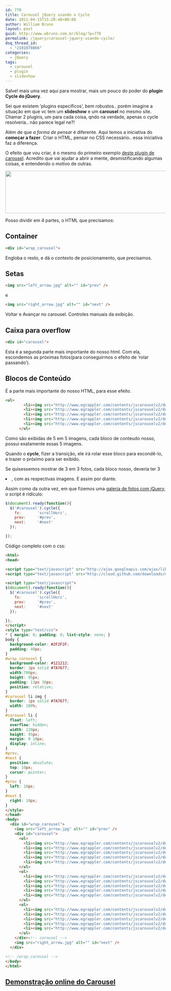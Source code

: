 ```yaml
---
id: 770
title: Carousel jQuery usando o Cycle
date: 2011-04-15T15:20:48+00:00
author: William Bruno
layout: post
guid: http://www.wbruno.com.br/blog/?p=770
permalink: /jquery/carousel-jquery-usando-cycle/
dsq_thread_id:
  - "2101078866"
categories:
  - jQuery
tags:
  - carousel
  - plugin
  - slideshow
---
```

Salve! mais uma vez aqui para mostrar, mais um pouco do poder do **plugin Cycle do jQuery**.

Sei que existem &#8216;plugins especificos&#8217;, bem robustos.. porém imagine a situação em que vc tem um **slideshow** e um **carousel** no mesmo site. Chamar 2 plugins, um para cada coisa, qndo na verdade, apenas o cycle resolveria.. não parece legal ne?!

Além de que _a forma de pensar_ é diferente. Aqui temos a iniciativa do **começar a fazer**. Criar o HTML, pensar no CSS necessário.. essa iniciativa faz a diferença.

O efeito que vou criar, é o mesmo do primeiro exemplo <a href="http://www.egrappler.com/contents/jscarouselv2/demo/jscarousel-2.0.0.htm" target="_blank">deste plugin de carousel</a>. Acredito que vai ajudar a abrir a mente, desmistificando algumas coisas, e entendendo o motivo de outras.

[<img src="/wp-content/uploads/2011/04/Screen-shot-2011-04-15-at-2.39.36-PM1.png" alt="" title="Screen-shot-2011-04-15-at-2.39.36-PM" width="650" height="133" class="aligncenter size-full wp-image-774" srcset="/wp-content/uploads/2011/04/Screen-shot-2011-04-15-at-2.39.36-PM1.png 650w, /wp-content/uploads/2011/04/Screen-shot-2011-04-15-at-2.39.36-PM1-300x61.png 300w" sizes="(max-width: 650px) 100vw, 650px" />](/wp-content/uploads/2011/04/Screen-shot-2011-04-15-at-2.39.36-PM1.png)

<!--more-->



Posso dividir em 4 partes, o HTML que precisamos:

## Container

``` html
<div id="wrap_carousel">
```
Engloba o resto, e dá o contexto de posicionamento, que precisamos.

## Setas

``` html
<img src="left_arrow.jpg" alt="" id="prev" />
```
e

``` html
<img src="right_arrow.jpg" alt="" id="next" />
```
Voltar e Avançar no carousel. Controles manuais da exibição.

## Caixa para overflow

``` html
<div id="carousel">
```
Esta é a segunda parte mais importante do nosso html. Com ela, escondemos as próximas fotos(para conseguirmos o efeito de &#8216;rolar passando&#8217;).

## Blocos de Conteúdo

É a parte mais importante do nosso HTML, para esse efeito.

``` html
<ul>
        <li><img src="http://www.egrappler.com/contents/jscarouselv2/demo/images/img_1.jpg" alt="" /></li>
        <li><img src="http://www.egrappler.com/contents/jscarouselv2/demo/images/img_2.jpg" alt="" /></li>
        <li><img src="http://www.egrappler.com/contents/jscarouselv2/demo/images/img_3.jpg" alt="" /></li>
        <li><img src="http://www.egrappler.com/contents/jscarouselv2/demo/images/img_4.jpg" alt="" /></li>
        <li><img src="http://www.egrappler.com/contents/jscarouselv2/demo/images/img_5.jpg" alt="" /></li>
      </ul>
```

Como são exibidas de 5 em 5 imagens, cada bloco de conteudo nosso, possui exatamente essas 5 imagens.

Quando o **cycle**, fizer a transição, ele irá rolar esse bloco para escondê-lo, e trazer o próximo para ser exibido.

Se quisessemos mostrar de 3 em 3 fotos, cada bloco nosso, deveria ter 3 <li>, com as respectivas imagens. E assim por diante.

Assim como da outra vez, em que fizemos uma [galeria de fotos com jQuery](http://www.wbruno.com.br/2011/03/14/banner-galeria-slideshow-adcast-mostrando-um-pouco-poder-cycle-jquery/), o script é ridículo:

``` js
$(document).ready(function(){
  $('#carousel').cycle({
    fx:       'scrollHorz',
    prev:     '#prev',
    next:     '#next'
  });

});
```

Código completo com o css:

``` html
<html>
<head>

<script type="text/javascript" src="http://ajax.googleapis.com/ajax/libs/jquery/1.5.1/jquery.min.js"></script>
<script type="text/javascript" src="http://cloud.github.com/downloads/malsup/cycle/jquery.cycle.all.latest.js"></script>

<script type="text/javascript">
$(document).ready(function(){
  $('#carousel').cycle({
    fx:       'scrollHorz',
    prev:     '#prev',
    next:     '#next'
  });

});
</script>
<style type="text/css">
* { margin: 0; padding: 0; list-style: none; }
body {
  background-color: #2F2F2F;
  padding: 40px;
}
#wrap_carousel {
  background-color: #121212;
  border: 1px solid #7A7677;
  width:700px;
  height: 95px;
  padding: 13px 30px;
  position: relative;
}
#carousel li img {
  border: 1px solid #7A7677;
  width: 100%;
}
#carousel li {
  float: left;
  overflow: hidden;
  width: 120px;
  height: 95px;
  margin: 0 10px;
  display: inline;
}
#prev,
#next {
  position: absolute;
  top: 10px;
  cursor: pointer;
}
#prev {
  left: 10px;
}
#next {
  right: 10px;
}
</style>
</head>
<body>
  <div id="wrap_carousel">
    <img src="left_arrow.jpg" alt="" id="prev" />
    <div id="carousel">
      <ul>
        <li><img src="http://www.egrappler.com/contents/jscarouselv2/demo/images/img_1.jpg" alt="" /></li>
        <li><img src="http://www.egrappler.com/contents/jscarouselv2/demo/images/img_2.jpg" alt="" /></li>
        <li><img src="http://www.egrappler.com/contents/jscarouselv2/demo/images/img_3.jpg" alt="" /></li>
        <li><img src="http://www.egrappler.com/contents/jscarouselv2/demo/images/img_4.jpg" alt="" /></li>
        <li><img src="http://www.egrappler.com/contents/jscarouselv2/demo/images/img_5.jpg" alt="" /></li>
      </ul>
      <ul>
        <li><img src="http://www.egrappler.com/contents/jscarouselv2/demo/images/img_6.jpg" alt="" /></li>
        <li><img src="http://www.egrappler.com/contents/jscarouselv2/demo/images/img_7.jpg" alt="" /></li>
        <li><img src="http://www.egrappler.com/contents/jscarouselv2/demo/images/img_8.jpg" alt="" /></li>
        <li><img src="http://www.egrappler.com/contents/jscarouselv2/demo/images/img_9.jpg" alt="" /></li>
        <li><img src="http://www.egrappler.com/contents/jscarouselv2/demo/images/img_10.jpg" alt="" /></li>
      </ul>
      <ul>
        <li><img src="http://www.egrappler.com/contents/jscarouselv2/demo/images/img_11.jpg" alt="" /></li>
        <li><img src="http://www.egrappler.com/contents/jscarouselv2/demo/images/img_12.jpg" alt="" /></li>
        <li><img src="http://www.egrappler.com/contents/jscarouselv2/demo/images/img_13.jpg" alt="" /></li>
        <li><img src="http://www.egrappler.com/contents/jscarouselv2/demo/images/img_14.jpg" alt="" /></li>
        <li><img src="http://www.egrappler.com/contents/jscarouselv2/demo/images/img_15.jpg" alt="" /></li>
      </ul>
    </div><!-- carousel -->
    <img src="right_arrow.jpg" alt="" id="next" />
  </div>

<!-- /wrap_carousel -->
</body>
</html>
```

## <a href="http://www.wbruno.com.br/scripts/carousel.html" target="_blank">Demonstração online do Carousel</a>
